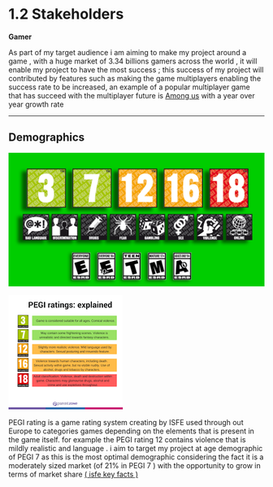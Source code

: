 # 1.2 Stakeholders

**Gamer**&#x20;

As part of my target audience i am aiming to make my project around a game , with a huge  market of 3.34 billions gamers across the world , it will enable my project to have the most success  ; this success of my project will contributed by  features such as making the game multiplayers enabling  the success rate to be increased,  an example of a popular multiplayer game that has succeed with the multiplayer future is [Among us](../reference-page.md) with a year over year growth rate&#x20;





****



## Demographics



![](../.gitbook/assets/image.png)



![](<../.gitbook/assets/image (2).png>)

PEGI rating is a game rating system creating by ISFE used through out Europe to categories   games depending on the elements that is present in the game itself. for example the PEGI rating 12 contains violence that is  mildly realistic and language . i aim to target my project at  age demographic of  PEGI 7 as this is the most optimal demographic considering the fact it is a moderately sized market  (of 21% in PEGI  7  ) with the opportunity to grow in terms of market share [( isfe key facts ) ](../reference-page.md)&#x20;





